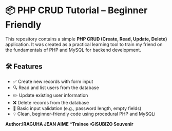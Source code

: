 # 📦 PHP CRUD Tutorial – Beginner Friendly

This repository contains a simple **PHP CRUD (Create, Read, Update, Delete)** application.
It was created as a practical learning tool to train my friend on the fundamentals of PHP and MySQL for backend development.

## 🛠️ Features

- ✅ Create new records with form input
- 🔍 Read and list users from the database
- ✏️ Update existing user information
- ❌ Delete records from the database
- 🧪 Basic input validation (e.g., password length, empty fields)
- 💡 Clean, beginner-friendly code using procedural PHP and MySQLi

**Author:IRAGUHA JEAN AIME**
***Trainee :GISUBIZO Souvenir**

